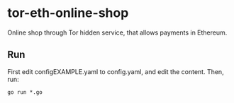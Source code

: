 # tor-eth-online-shop

Online shop through Tor hidden service, that allows payments in Ethereum.


## Run
First edit configEXAMPLE.yaml to config.yaml, and edit the content.
Then, run:
```
go run *.go
```
